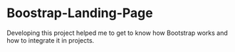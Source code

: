 # Boostrap-Landing-Page
Developing this project helped me to get to know how Bootstrap works and how to integrate it in projects.
